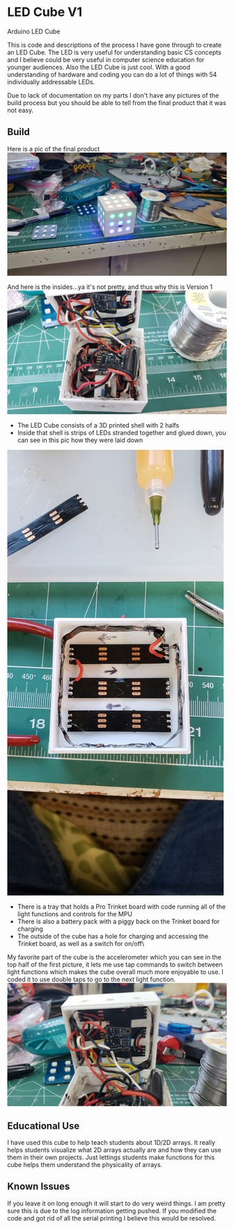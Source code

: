 # LED Cube V1
Arduino LED Cube

This is code and descriptions of the process I have gone through to create an LED Cube. The LED is very useful for
understanding basic CS concepts and I believe could be very useful in computer science education for younger audiences.
Also the LED Cube is just cool. With a good understanding of hardware and coding you can do a lot of things with 54
individually addressable LEDs.

Due to lack of documentation on my parts I don't have any pictures of the build process but you should be able to tell from the final product that it was not easy.

## Build
Here is a pic of the final product
![alt test](LEDCube_V1_Photos/Final_Cube.jpg)

And here is the insides...ya it's not pretty, and thus why this is Version 1
![alt test](LEDCube_V1_Photos/Final_TopView.jpg)

- The LED Cube consists of a 3D printed shell with 2 halfs
- Inside that shell is strips of LEDs stranded together and glued down, you can see in this pic how they were laid down

![alt test](LEDCube_V1_Photos/TopDown.jpg)

- There is a tray that holds a Pro Trinket board with code running all of the light functions and controls for the MPU
- There is also a battery pack with a piggy back on the Trinket board for charging
- The outside of the cube has a hole for charging and accessing the Trinket board, as well as a switch for on/off\

My favorite part of the cube is the accelerometer which you can see in the top half of the first picture, it lets me use tap commands to switch between light functions which makes the cube overall much more enjoyable to use. I coded it to use double taps to go to the next light function.
![alt test](LEDCube_V1_Photos/MPU_View.jpg)

## Educational Use
I have used this cube to help teach students about 1D/2D arrays. It really helps students visualize what 2D arrays actually are and how they can use them in their own projects. Just lettings students make functions for this cube helps them understand the physicality of arrays.

## Known Issues
If you leave it on long enough it will start to do very weird things. I am pretty sure this is due to the log information getting pushed. If you modified the code and got rid of all the serial printing I believe this would be resolved.




